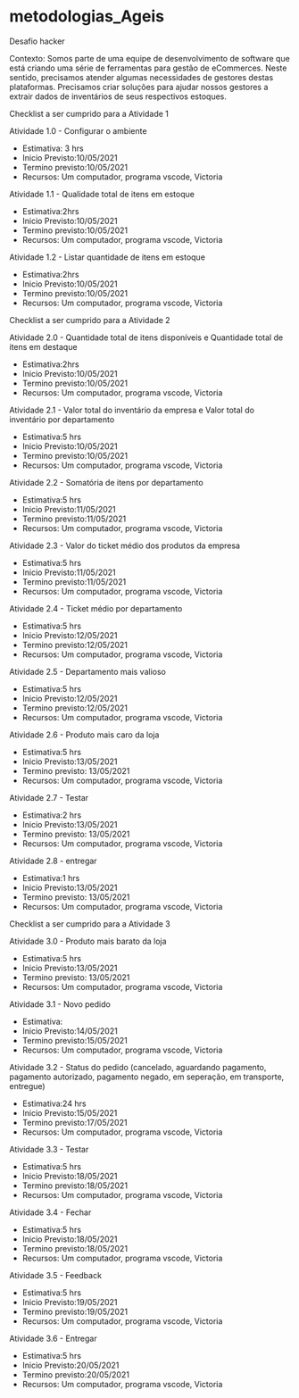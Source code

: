 # metodologias_Ageis
Desafio hacker 

Contexto:
Somos parte de uma equipe de desenvolvimento de software que está criando uma série de ferramentas para gestão de eCommerces. Neste sentido, precisamos atender algumas necessidades de gestores destas plataformas. Precisamos criar soluções para ajudar nossos gestores a extrair dados de inventários de seus respectivos estoques.

Checklist a ser cumprido para a Atividade 1

Atividade 1.0 - Configurar o ambiente

- Estimativa: 3 hrs
- Inicio Previsto:10/05/2021
- Termino previsto:10/05/2021
- Recursos: Um computador, programa vscode, Victoria

Atividade 1.1 - Qualidade total de itens em estoque

- Estimativa:2hrs
- Inicio Previsto:10/05/2021
- Termino previsto:10/05/2021
- Recursos: Um computador, programa vscode, Victoria

Atividade 1.2 - Listar quantidade de itens em estoque

- Estimativa:2hrs
- Inicio Previsto:10/05/2021
- Termino previsto:10/05/2021
- Recursos: Um computador, programa vscode, Victoria

Checklist a ser cumprido para a Atividade 2

Atividade 2.0 - Quantidade total de itens disponíveis e Quantidade total de itens em destaque

- Estimativa:2hrs
- Inicio Previsto:10/05/2021
- Termino previsto:10/05/2021
- Recursos: Um computador, programa vscode, Victoria


Atividade 2.1 - Valor total do inventário da empresa e Valor total do inventário por departamento 
- Estimativa:5 hrs
- Inicio Previsto:10/05/2021
- Termino previsto:10/05/2021
- Recursos: Um computador, programa vscode, Victoria


Atividade 2.2 - Somatória de itens por departamento 

- Estimativa:5 hrs
- Inicio Previsto:11/05/2021
- Termino previsto:11/05/2021
- Recursos: Um computador, programa vscode, Victoria

Atividade 2.3 - Valor do ticket médio dos produtos da empresa 

- Estimativa:5 hrs
- Inicio Previsto:11/05/2021
- Termino previsto:11/05/2021
- Recursos: Um computador, programa vscode, Victoria


Atividade 2.4 - Ticket médio por departamento 

- Estimativa:5 hrs
- Inicio Previsto:12/05/2021
- Termino previsto:12/05/2021
- Recursos: Um computador, programa vscode, Victoria

Atividade 2.5 - Departamento mais valioso 

- Estimativa:5 hrs
- Inicio Previsto:12/05/2021
- Termino previsto:12/05/2021
- Recursos: Um computador, programa vscode, Victoria

Atividade 2.6 - Produto mais caro da loja

- Estimativa:5 hrs
- Inicio Previsto:13/05/2021
- Termino previsto: 13/05/2021
- Recursos: Um computador, programa vscode, Victoria

Atividade 2.7 - Testar

- Estimativa:2 hrs
- Inicio Previsto:13/05/2021
- Termino previsto: 13/05/2021
- Recursos: Um computador, programa vscode, Victoria


Atividade 2.8 - entregar

- Estimativa:1 hrs
- Inicio Previsto:13/05/2021
- Termino previsto: 13/05/2021
- Recursos: Um computador, programa vscode, Victoria

Checklist a ser cumprido para a Atividade 3

Atividade 3.0 - Produto mais barato da loja 

- Estimativa:5 hrs
- Inicio Previsto:13/05/2021
- Termino previsto: 13/05/2021
- Recursos: Um computador, programa vscode, Victoria

Atividade 3.1 - Novo pedido 

- Estimativa:
- Inicio Previsto:14/05/2021
- Termino previsto:15/05/2021
- Recursos: Um computador, programa vscode, Victoria

Atividade 3.2 - Status do pedido (cancelado, aguardando pagamento, pagamento autorizado, pagamento negado, em seperação, em transporte, entregue) 

- Estimativa:24 hrs
- Inicio Previsto:15/05/2021
- Termino previsto:17/05/2021
- Recursos: Um computador, programa vscode, Victoria

Atividade 3.3 - Testar

- Estimativa:5 hrs
- Inicio Previsto:18/05/2021
- Termino previsto:18/05/2021
- Recursos: Um computador, programa vscode, Victoria

Atividade 3.4 - Fechar 

- Estimativa:5 hrs
- Inicio Previsto:18/05/2021
- Termino previsto:18/05/2021
- Recursos: Um computador, programa vscode, Victoria


Atividade 3.5 - Feedback 

- Estimativa:5 hrs
- Inicio Previsto:19/05/2021
- Termino previsto:19/05/2021
- Recursos: Um computador, programa vscode, Victoria


Atividade 3.6 - Entregar 

- Estimativa:5 hrs
- Inicio Previsto:20/05/2021
- Termino previsto:20/05/2021
- Recursos: Um computador, programa vscode, Victoria
